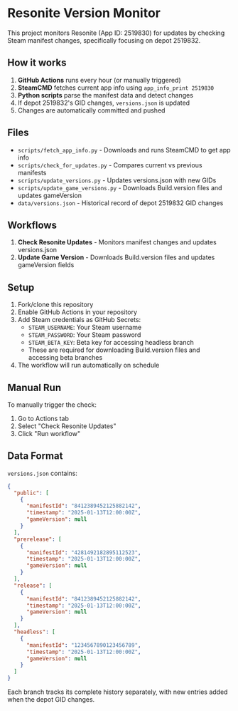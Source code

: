# Resonite Version Monitor

This project monitors Resonite (App ID: 2519830) for updates by checking Steam manifest changes, specifically focusing on depot 2519832.

## How it works

1. **GitHub Actions** runs every hour (or manually triggered)
2. **SteamCMD** fetches current app info using `app_info_print 2519830`
3. **Python scripts** parse the manifest data and detect changes
4. If depot 2519832's GID changes, `versions.json` is updated
5. Changes are automatically committed and pushed

## Files

- `scripts/fetch_app_info.py` - Downloads and runs SteamCMD to get app info
- `scripts/check_for_updates.py` - Compares current vs previous manifests
- `scripts/update_versions.py` - Updates versions.json with new GIDs
- `scripts/update_game_versions.py` - Downloads Build.version files and updates gameVersion
- `data/versions.json` - Historical record of depot 2519832 GID changes

## Workflows

1. **Check Resonite Updates** - Monitors manifest changes and updates versions.json
2. **Update Game Version** - Downloads Build.version files and updates gameVersion fields

## Setup

1. Fork/clone this repository
2. Enable GitHub Actions in your repository
3. Add Steam credentials as GitHub Secrets:
   - `STEAM_USERNAME`: Your Steam username
   - `STEAM_PASSWORD`: Your Steam password
   - `STEAM_BETA_KEY`: Beta key for accessing headless branch
   - These are required for downloading Build.version files and accessing beta branches
4. The workflow will run automatically on schedule

## Manual Run

To manually trigger the check:
1. Go to Actions tab
2. Select "Check Resonite Updates"
3. Click "Run workflow"

## Data Format

`versions.json` contains:
```json
{
  "public": [
    {
      "manifestId": "8412389452125882142",
      "timestamp": "2025-01-13T12:00:00Z",
      "gameVersion": null
    }
  ],
  "prerelease": [
    {
      "manifestId": "4281492182895112523",
      "timestamp": "2025-01-13T12:00:00Z",
      "gameVersion": null
    }
  ],
  "release": [
    {
      "manifestId": "8412389452125882142",
      "timestamp": "2025-01-13T12:00:00Z",
      "gameVersion": null
    }
  ],
  "headless": [
    {
      "manifestId": "1234567890123456789",
      "timestamp": "2025-01-13T12:00:00Z",
      "gameVersion": null
    }
  ]
}
```

Each branch tracks its complete history separately, with new entries added when the depot GID changes.